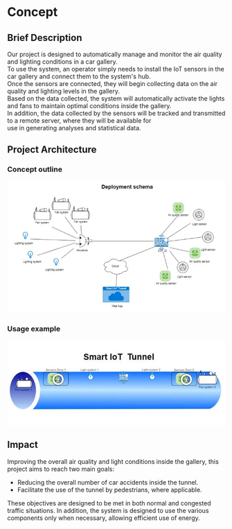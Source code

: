 # Concept

## Brief Description

Our project is designed to automatically manage and monitor the air quality and lighting conditions in a car gallery.  
To use the system, an operator simply needs to install the IoT sensors in the car gallery and connect them to the system's hub.  
Once the sensors are connected, they will begin collecting data on the air quality and lighting levels in the gallery.  
Based on the data collected, the system will automatically activate the lights and fans to maintain optimal conditions inside the gallery.  
In addition, the data collected by the sensors will be tracked and transmitted to a remote server, where they will be available for  
use in generating analyses and statistical data.

## Project Architecture

### Concept outline

![Project architecture outline](/docs/src/images/schemas/concept_outline.JPG)

### Usage example

![Usage example](/docs/src/images/schemas/usage_example.jpg)

## Impact

Improving the overall air quality and light conditions inside the gallery, this project aims to reach two main goals:

- Reducing the overall number of car accidents inside the tunnel.
- Facilitate the use of the tunnel by pedestrians, where applicable.

These objectives are designed to be met in both normal and congested traffic situations.
In addition, the system is designed to use the various components only when necessary, allowing efficient use of energy.
